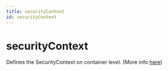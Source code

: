 ```yaml
---
title: securityContext
id: securityContext
---
```


# securityContext

Defines the SecurityContext on container level. (More info [here](https://kubernetes.io/docs/tasks/configure-pod-container/security-context/))
